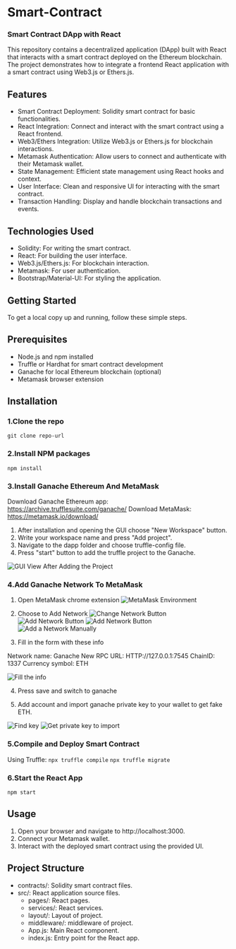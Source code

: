 # Smart-Contract

### Smart Contract DApp with React

This repository contains a decentralized application (DApp) built with React that interacts with a smart contract deployed on the Ethereum blockchain. The project demonstrates how to integrate a frontend React application with a smart contract using Web3.js or Ethers.js.

## Features

- Smart Contract Deployment: Solidity smart contract for basic functionalities.
- React Integration: Connect and interact with the smart contract using a React frontend.
- Web3/Ethers Integration: Utilize Web3.js or Ethers.js for blockchain interactions.
- Metamask Authentication: Allow users to connect and authenticate with their Metamask wallet.
- State Management: Efficient state management using React hooks and context.
- User Interface: Clean and responsive UI for interacting with the smart contract.
- Transaction Handling: Display and handle blockchain transactions and events.

## Technologies Used

- Solidity: For writing the smart contract.
- React: For building the user interface.
- Web3.js/Ethers.js: For blockchain interaction.
- Metamask: For user authentication.
- Bootstrap/Material-UI: For styling the application.

## Getting Started

To get a local copy up and running, follow these simple steps.

## Prerequisites

- Node.js and npm installed
- Truffle or Hardhat for smart contract development
- Ganache for local Ethereum blockchain (optional)
- Metamask browser extension

## Installation

### 1.Clone the repo

`git clone repo-url`

### 2.Install NPM packages

`npm install`

### 3.Install Ganache Ethereum And MetaMask

Download Ganache Ethereum app: https://archive.trufflesuite.com/ganache/
Download MetaMask: https://metamask.io/download/

1. After installation and opening the GUI choose "New Workspace" button.
2. Write your workspace name and press "Add project".
3. Navigate to the dapp folder and choose truffle-config file.
4. Press "start" button to add the truffle project to the Ganache.

![GUI View After Adding the Project](image.png)

### 4.Add Ganache Network To MetaMask

1. Open MetaMask chrome extension
![MetaMask Environment](image-1.png)

2. Choose to Add Network
![Change Network Button](image-2.png) ![Add Network Button](image-3.png)
![Add Network Button](image-4.png) ![Add a Network Manually](image-5.png)

3. Fill in the form with these info

Network name: Ganache
New RPC URL: HTTP://127.0.0.1:7545
ChainID: 1337
Currency symbol: ETH

![Fill the info](image-6.png)

4. Press save and switch to ganache

5. Add account and import ganache private key to your wallet to get fake ETH.

![Find key](image-7.png) ![Get private key to import](image-8.png)
### 5.Compile and Deploy Smart Contract

Using Truffle:
`npx truffle compile`
`npx truffle migrate`

### 6.Start the React App

`npm start`

## Usage

1. Open your browser and navigate to http://localhost:3000.
2. Connect your Metamask wallet.
3. Interact with the deployed smart contract using the provided UI.

## Project Structure

- contracts/: Solidity smart contract files.
- src/: React application source files.
  - pages/: React pages.
  - services/: React services.
  - layout/: Layout of project.
  - middleware/: middleware of project.
  - App.js: Main React component.
  - index.js: Entry point for the React app.

